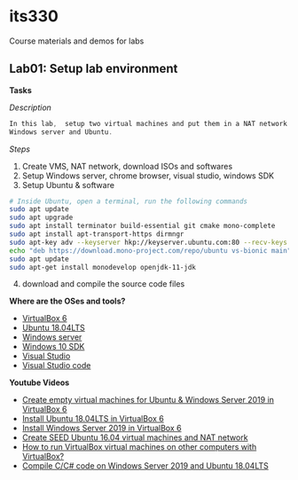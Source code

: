 # its330
Course materials and demos for labs


## Lab01: Setup lab environment
**Tasks**

_Description_
```c
In this lab,  setup two virtual machines and put them in a NAT network of VirtualBox:
Windows server and Ubuntu.
```

_Steps_

1. Create VMS, NAT network, download ISOs and softwares
2. Setup Windows server, chrome browser, visual studio, windows SDK
3. Setup Ubuntu & software

```bash
# Inside Ubuntu, open a terminal, run the following commands
sudo apt update
sudo apt upgrade
sudo apt install terminator build-essential git cmake mono-complete
sudo apt install apt-transport-https dirmngr
sudo apt-key adv --keyserver hkp://keyserver.ubuntu.com:80 --recv-keys  3FA7E0328081BFF6A14DA29AA6A19B38D3D831EF
echo "deb https://download.mono-project.com/repo/ubuntu vs-bionic main"  | sudo tee /etc/apt/sources.list.d/mono-official-vs.list
sudo apt update
sudo apt-get install monodevelop openjdk-11-jdk
```
4. download and compile the source code files

**Where are the OSes and tools?** 
  * [VirtualBox 6](https://www.virtualbox.org/)
  * [Ubuntu 18.04LTS](https://ubuntu-mate.org/)
  * [Windows server](https://www.microsoft.com/en-us/cloud-platform/windows-server)
  * [Windows 10 SDK](https://developer.microsoft.com/en-us/windows/downloads/windows-10-sdk)
  * [Visual Studio](https://visualstudio.microsoft.com/vs/)
  * [Visual Studio code](https://code.visualstudio.com/)

**Youtube Videos** 
  * [Create empty virtual machines for Ubuntu & Windows Server 2019 in VirtualBox 6](https://youtu.be/3PbnBVNWXpk)
  * [Install Ubuntu 18.04LTS in VirtualBox 6](https://youtu.be/3BHsizTRUg0)
  * [Install Windows Server 2019 in VirtualBox 6](https://youtu.be/fQZFoSTSuPM)
  * [Create SEED Ubuntu 16.04 virtual machines and NAT network](https://youtu.be/pwSlVJSCpu0)
  * [How to run VirtualBox virtual machines on other computers with VirtualBox?](https://youtu.be/Ps30RJ1MzgQ)
  * [Compile C/C# code on Windows Server 2019 and Ubuntu 18.04LTS](https://youtu.be/ajTLkAqamKs)



